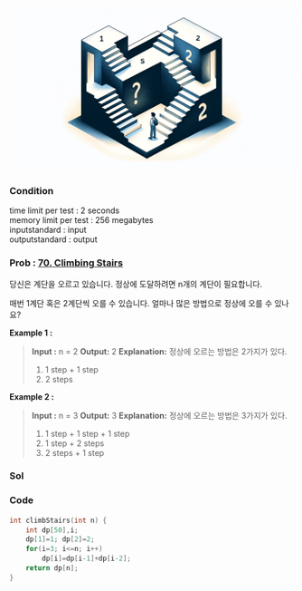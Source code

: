 ![Alt text](/img/LeetCode/70.png)

### Condition
time limit per test : 2 seconds   
memory limit per test : 256 megabytes   
inputstandard : input   
outputstandard : output   

### Prob : [70. Climbing Stairs](https://leetcode.com/problems/climbing-stairs/description/)
당신은 계단을 오르고 있습니다. 정상에 도달하려면 n개의 계단이 필요합니다.

매번 1계단 혹은 2계단씩 오를 수 있습니다. 얼마나 많은 방법으로 정상에 오를 수 있나요?

**Example 1 :**
>**Input :** n = 2
>**Output:** 2
>**Explanation:** 정상에 오르는 방법은 2가지가 있다.
>	1. 1 step + 1 step
>	2. 2 steps


**Example 2 :**
>**Input :** n = 3
>**Output:** 3
>**Explanation:** 정상에 오르는 방법은 3가지가 있다.
>	1. 1 step + 1 step + 1 step
>	2. 1 step + 2 steps
>	3. 2 steps + 1 step

### Sol


### Code
```c
int climbStairs(int n) {
    int dp[50],i;
    dp[1]=1; dp[2]=2;
    for(i=3; i<=n; i++)
        dp[i]=dp[i-1]+dp[i-2];
    return dp[n];
}
```